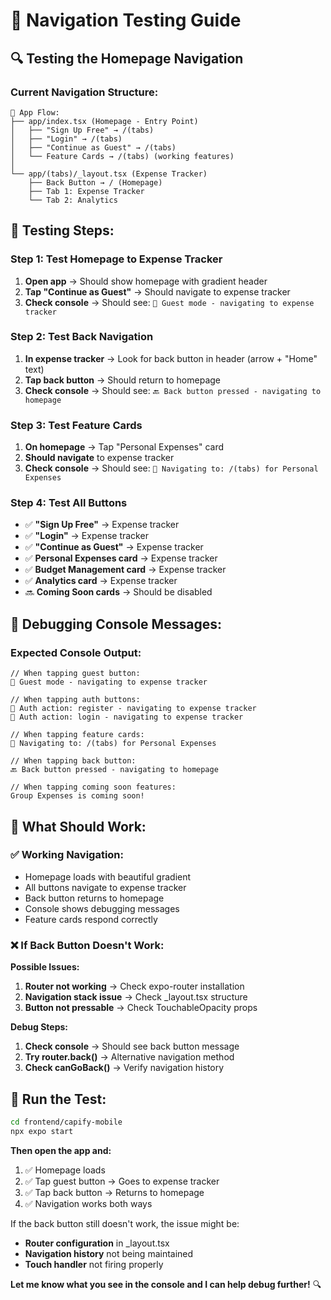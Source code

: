 # 🧪 Navigation Testing Guide

## 🔍 Testing the Homepage Navigation

### **Current Navigation Structure:**
```
📱 App Flow:
├── app/index.tsx (Homepage - Entry Point)
│   ├── "Sign Up Free" → /(tabs) 
│   ├── "Login" → /(tabs)
│   ├── "Continue as Guest" → /(tabs)
│   └── Feature Cards → /(tabs) (working features)
│
└── app/(tabs)/_layout.tsx (Expense Tracker)
    ├── Back Button → / (Homepage)
    ├── Tab 1: Expense Tracker
    └── Tab 2: Analytics
```

## 🐛 **Testing Steps:**

### **Step 1: Test Homepage to Expense Tracker**
1. **Open app** → Should show homepage with gradient header
2. **Tap "Continue as Guest"** → Should navigate to expense tracker
3. **Check console** → Should see: `👤 Guest mode - navigating to expense tracker`

### **Step 2: Test Back Navigation** 
1. **In expense tracker** → Look for back button in header (arrow + "Home" text)
2. **Tap back button** → Should return to homepage
3. **Check console** → Should see: `🔙 Back button pressed - navigating to homepage`

### **Step 3: Test Feature Cards**
1. **On homepage** → Tap "Personal Expenses" card
2. **Should navigate** to expense tracker
3. **Check console** → Should see: `🚀 Navigating to: /(tabs) for Personal Expenses`

### **Step 4: Test All Buttons**
- ✅ **"Sign Up Free"** → Expense tracker
- ✅ **"Login"** → Expense tracker  
- ✅ **"Continue as Guest"** → Expense tracker
- ✅ **Personal Expenses card** → Expense tracker
- ✅ **Budget Management card** → Expense tracker
- ✅ **Analytics card** → Expense tracker
- 🔜 **Coming Soon cards** → Should be disabled

## 🔧 **Debugging Console Messages:**

### **Expected Console Output:**
```
// When tapping guest button:
👤 Guest mode - navigating to expense tracker

// When tapping auth buttons:
🔐 Auth action: register - navigating to expense tracker
🔐 Auth action: login - navigating to expense tracker

// When tapping feature cards:
🚀 Navigating to: /(tabs) for Personal Expenses

// When tapping back button:
🔙 Back button pressed - navigating to homepage

// When tapping coming soon features:
Group Expenses is coming soon!
```

## 🎯 **What Should Work:**

### **✅ Working Navigation:**
- Homepage loads with beautiful gradient
- All buttons navigate to expense tracker
- Back button returns to homepage
- Console shows debugging messages
- Feature cards respond correctly

### **❌ If Back Button Doesn't Work:**

**Possible Issues:**
1. **Router not working** → Check expo-router installation
2. **Navigation stack issue** → Check _layout.tsx structure
3. **Button not pressable** → Check TouchableOpacity props

**Debug Steps:**
1. **Check console** → Should see back button message
2. **Try router.back()** → Alternative navigation method
3. **Check canGoBack()** → Verify navigation history

## 🚀 **Run the Test:**

```bash
cd frontend/capify-mobile
npx expo start
```

**Then open the app and:**
1. ✅ Homepage loads
2. ✅ Tap guest button → Goes to expense tracker  
3. ✅ Tap back button → Returns to homepage
4. ✅ Navigation works both ways

If the back button still doesn't work, the issue might be:
- **Router configuration** in _layout.tsx
- **Navigation history** not being maintained
- **Touch handler** not firing properly

**Let me know what you see in the console and I can help debug further!** 🔍
